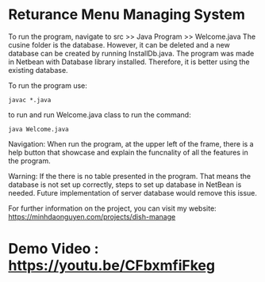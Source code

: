 # Returance Menu Managing System

To run the program, navigate to src >> Java Program >> Welcome.java
The cusine folder is the database. However, it can be deleted and a new database can be created by running InstallDb.java.
The program was made in Netbean with Database library installed. Therefore, it is better using the existing database. 

To run the program use:
```
javac *.java
```
to run and run Welcome.java class to run the command: 
```
java Welcome.java
```

Navigation: When run the program, at the upper left of the frame, there is a help button that showcase and explain the funcnality of all the features in the program.

Warning: If the there is no table presented in the program. That means the database is not set up correctly, steps to set up database in NetBean is needed. Future implementation of server database would remove this issue. 

For further information on the project, you can visit my website: https://minhdaonguyen.com/projects/dish-manage

# Demo Video : https://youtu.be/CFbxmfiFkeg
